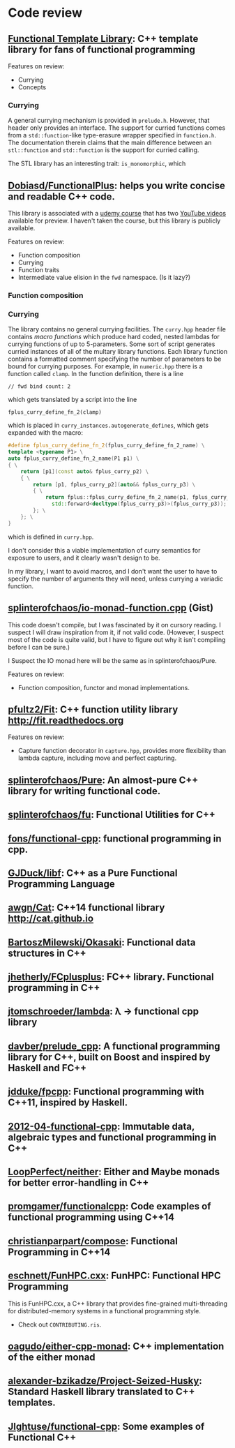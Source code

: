 # Code review

## [Functional Template Library](https://github.com/beark/ftl): C++ template library for fans of functional programming

Features on review:
  * Currying
  * Concepts

### Currying

A general currying mechanism is provided in `prelude.h`. However, that header
only provides an interface. The support for curried functions comes from a
`std::function`-like type-erasure wrapper specified in `function.h`. The
documentation therein claims that the main difference between an `stl::function`
and `std::function` is the support for curried calling.

The STL library has an interesting trait: `is_monomorphic`, which


## [Dobiasd/FunctionalPlus](https://github.com/Dobiasd/FunctionalPlus): helps you write concise and readable C++ code.

This library is associated with a [udemy course](https://www.udemy.com/functional-programming-using-cpp/) that has two [YouTube videos](https://www.youtube.com/watch?v=jD8Tu1tqvZo) available for preview. I haven't taken the course, but this library is publicly available.

Features on review:
  * Function composition
  * Currying
  * Function traits
  * Intermediate value elision in the `fwd` namespace. (Is it lazy?)

### Function composition



### Currying
The library contains no general currying facilities. The `curry.hpp` header file contains *macro functions* which produce hard coded, nested lambdas for currying functions of up to 5-parameters. Some sort of script generates curried instances of all of the multary library functions. Each library function contains a formatted comment specifying the number of parameters to be bound for currying purposes. For example, in `numeric.hpp` there is a function called `clamp`. In the function definition, there is a line
```
// fwd bind count: 2
```
which gets translated by a script into the line
```
fplus_curry_define_fn_2(clamp)
```
which is placed in `curry_instances.autogenerate_defines`, which gets expanded with the macro:
```cpp
#define fplus_curry_define_fn_2(fplus_curry_define_fn_2_name) \
template <typename P1> \
auto fplus_curry_define_fn_2_name(P1 p1) \
{ \
    return [p1](const auto& fplus_curry_p2) \
    { \
        return [p1, fplus_curry_p2](auto&& fplus_curry_p3) \
        { \
            return fplus::fplus_curry_define_fn_2_name(p1, fplus_curry_p2, \
              std::forward<decltype(fplus_curry_p3)>(fplus_curry_p3)); \
        }; \
    }; \
}
```
which is defined in `curry.hpp`.

I don't consider this a viable implementation of curry semantics for exposure to users, and it clearly wasn't design to be.

In my library, I want to avoid macros, and I don't want the user to have to specify the number of arguments they will need, unless currying a variadic function.

## [splinterofchaos/io-monad-function.cpp](https://gist.github.com/splinterofchaos/3994038) (Gist)

This code doesn't compile, but I was fascinated by it on cursory reading. I suspect I will draw inspiration from it, if not valid code. (However, I suspect most of the code is quite valid, but I have to figure out why it isn't compiling before I can be sure.)


I Suspect the IO monad here will be the same as in splinterofchaos/Pure.

Features on review:
  * Function composition, functor and monad implementations.

## [pfultz2/Fit](https://github.com/pfultz2/Fit): C++ function utility library http://fit.readthedocs.org

Features on review:
  * Capture function decorator in `capture.hpp`, provides more flexibility than lambda capture, including move and perfect capturing.



## [splinterofchaos/Pure](https://github.com/splinterofchaos/Pure): An almost-pure C++ library for writing functional code.

## [splinterofchaos/fu](https://github.com/splinterofchaos/fu): Functional Utilities for C++

## [fons/functional-cpp](https://github.com/fons/functional-cpp): functional programming in cpp.

## [GJDuck/libf](https://github.com/GJDuck/libf): C++ as a Pure Functional Programming Language


## [awgn/Cat](https://github.com/awgn/cat): C++14 functional library http://cat.github.io

## [BartoszMilewski/Okasaki](https://github.com/BartoszMilewski/Okasaki): Functional data structures in C++

## [jhetherly/FCplusplus](https://github.com/jhetherly/FCplusplus): FC++ library. Functional programming in C++

## [jtomschroeder/lambda](https://github.com/jtomschroeder/lambda): λ → functional cpp library

## [davber/prelude_cpp](https://github.com/davber/prelude_cpp): A functional programming library for C++, built on Boost and inspired by Haskell and FC++

## [jdduke/fpcpp](https://github.com/jdduke/fpcpp): Functional programming with C++11, inspired by Haskell.

## [2012-04-functional-cpp](https://github.com/bfpg/2012-04-functional-cpp): Immutable data, algebraic types and functional programming in C++

## [LoopPerfect/neither](https://github.com/LoopPerfect/neither): Either and Maybe monads for better error-handling in C++

## [promgamer/functionalcpp](https://github.com/promgamer/functionalcpp): Code examples of functional programming using C++14

## [christianparpart/compose](https://github.com/christianparpart/compose): Functional Programming in C++14

## [eschnett/FunHPC.cxx](): FunHPC: Functional HPC Programming

This is FunHPC.cxx, a C++ library that provides fine-grained multi-threading for distributed-memory systems in a functional programming style.

  * Check out `CONTRIBUTING.ris`.

## [oagudo/either-cpp-monad](https://github.com/oagudo/either-cpp-monad): C++ implementation of the either monad

## [alexander-bzikadze/Project-Seized-Husky](https://github.com/alexander-bzikadze/Project-Seized-Husky): Standard Haskell library translated to C++ templates.

## [JIghtuse/functional-cpp](https://github.com/JIghtuse/functional-cpp): Some examples of Functional C++
